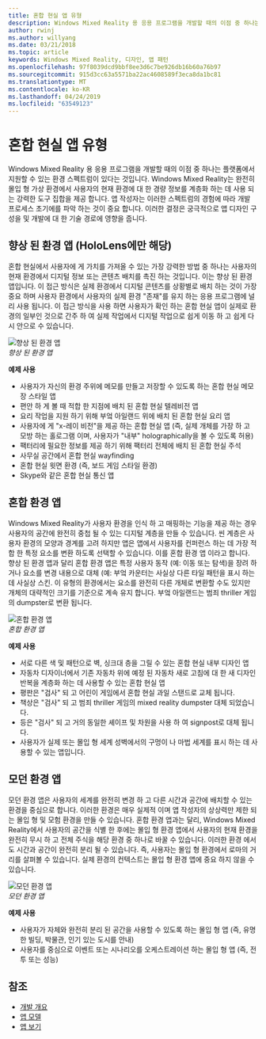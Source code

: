 ```yaml
---
title: 혼합 현실 앱 유형
description: Windows Mixed Reality 용 응용 프로그램을 개발할 때의 이점 중 하나는 플랫폼에서 사용자의 현재 환경 l에 대 한 경량 정보를 계층화 하는 데 사용할 수 있는 완전 한 몰입 형 가상 환경에서 지원할 수 있는 환경 스펙트럼입니다.
author: rwinj
ms.author: willyang
ms.date: 03/21/2018
ms.topic: article
keywords: Windows Mixed Reality, 디자인, 앱 패턴
ms.openlocfilehash: 97f8039dcd9bbf8ee3d6c7be926db16b60a76b97
ms.sourcegitcommit: 915d3cc63a5571ba22ac4608589f3eca8da1bc81
ms.translationtype: MT
ms.contentlocale: ko-KR
ms.lasthandoff: 04/24/2019
ms.locfileid: "63549123"
---
```

# <a name="types-of-mixed-reality-apps"></a>혼합 현실 앱 유형

Windows Mixed Reality 용 응용 프로그램을 개발할 때의 이점 중 하나는 플랫폼에서 지원할 수 있는 환경 스펙트럼이 있다는 것입니다. Windows Mixed Reality는 완전히 몰입 형 가상 환경에서 사용자의 현재 환경에 대 한 경량 정보를 계층화 하는 데 사용 되는 강력한 도구 집합을 제공 합니다. 앱 작성자는 이러한 스펙트럼의 경험에 따라 개발 프로세스 초기에를 파악 하는 것이 중요 합니다. 이러한 결정은 궁극적으로 앱 디자인 구성을 및 개발에 대 한 기술 경로에 영향을 줍니다.

## <a name="enhanced-environment-apps-hololens-only"></a>향상 된 환경 앱 (HoloLens에만 해당)

혼합 현실에서 사용자에 게 가치를 가져올 수 있는 가장 강력한 방법 중 하나는 사용자의 현재 환경에서 디지털 정보 또는 콘텐츠 배치를 촉진 하는 것입니다. 이는 향상 된 환경 앱입니다. 이 접근 방식은 실제 환경에서 디지털 콘텐츠를 상황별로 배치 하는 것이 가장 중요 하며 사용자 환경에서 사용자의 실제 환경 "존재"를 유지 하는 응용 프로그램에 널리 사용 됩니다. 이 접근 방식을 사용 하면 사용자가 확인 하는 혼합 현실 앱이 실제로 환경의 일부인 것으로 간주 하 여 실제 작업에서 디지털 작업으로 쉽게 이동 하 고 쉽게 다시 안으로 수 있습니다.

![향상 된 환경 앱](images/enhancedenvironmentapps-640px.jpg)<br>
*향상 된 환경 앱*

**예제 사용**
* 사용자가 자신의 환경 주위에 메모를 만들고 저장할 수 있도록 하는 혼합 현실 메모장 스타일 앱
* 편안 하 게 볼 때 적합 한 지점에 배치 된 혼합 현실 텔레비전 앱
* 요리 작업을 지원 하기 위해 부엌 아일랜드 위에 배치 된 혼합 현실 요리 앱
* 사용자에 게 "x-레이 비전"을 제공 하는 혼합 현실 앱 (즉, 실제 개체를 가장 하 고 모방 하는 홀로그램 이며, 사용자가 "내부" holographically을 볼 수 있도록 허용)
* 팩터리에 필요한 정보를 제공 하기 위해 팩터리 전체에 배치 된 혼합 현실 주석
* 사무실 공간에서 혼합 현실 wayfinding
* 혼합 현실 윗면 환경 (즉, 보드 게임 스타일 환경)
* Skype와 같은 혼합 현실 통신 앱

## <a name="blended-environment-apps"></a>혼합 환경 앱

Windows Mixed Reality가 사용자 환경을 인식 하 고 매핑하는 기능을 제공 하는 경우 사용자의 공간에 완전히 중첩 될 수 있는 디지털 계층을 만들 수 있습니다. 씬 계층은 사용자 환경의 모양과 경계를 고려 하지만 앱은 앱에서 사용자를 컨퍼런스 하는 데 가장 적합 한 특정 요소를 변환 하도록 선택할 수 있습니다. 이를 혼합 환경 앱 이라고 합니다. 향상 된 환경 앱과 달리 혼합 환경 앱은 특정 사용자 동작 (예: 이동 또는 탐색)을 장려 하거나 요소를 변경 내용으로 대체 (예: 부엌 카운터는 사실상 다른 타일 패턴을 표시 하는 데 사실상 스킨. 이 유형의 환경에서는 요소를 완전히 다른 개체로 변환할 수도 있지만 개체의 대략적인 크기를 기준으로 계속 유지 합니다. 부엌 아일랜드는 범죄 thriller 게임의 dumpster로 변환 됩니다.

![혼합 환경 앱](images/blendedenvironmentapps-640px.jpg)<br>
*혼합 환경 앱*

**예제 사용**
* 서로 다른 색 및 패턴으로 벽, 싱크대 층을 그릴 수 있는 혼합 현실 내부 디자인 앱
* 자동차 디자이너에서 기존 자동차 위에 예정 된 자동차 새로 고침에 대 한 새 디자인 반복을 계층화 하는 데 사용할 수 있는 혼합 현실 앱
* 평판은 "검사" 되 고 어린이 게임에서 혼합 현실 과일 스탠드로 교체 됩니다.
* 책상은 "검사" 되 고 범죄 thriller 게임의 mixed reality dumpster 대체 되었습니다.
* 등은 "검사" 되 고 거의 동일한 셰이프 및 차원을 사용 하 여 signpost로 대체 됩니다.
* 사용자가 실제 또는 몰입 형 세계 성벽에서의 구멍이 나 마법 세계를 표시 하는 데 사용할 수 있는 앱입니다.

## <a name="immersive-environment-apps"></a>모던 환경 앱

모던 환경 앱은 사용자의 세계를 완전히 변경 하 고 다른 시간과 공간에 배치할 수 있는 환경을 중심으로 합니다. 이러한 환경은 매우 실제적 이며 앱 작성자의 상상력만 제한 되는 몰입 형 및 모험 환경을 만들 수 있습니다. 혼합 환경 앱과는 달리, Windows Mixed Reality에서 사용자의 공간을 식별 한 후에는 몰입 형 환경 앱에서 사용자의 현재 환경을 완전히 무시 하 고 전체 주식을 해당 환경 중 하나로 바꿀 수 있습니다. 이러한 환경 에서도 시간과 공간이 완전히 분리 될 수 있습니다. 즉, 사용자는 몰입 형 환경에서 로마의 거리를 살펴볼 수 있습니다. 실제 환경의 컨텍스트는 몰입 형 환경 앱에 중요 하지 않을 수 있습니다.

![모던 환경 앱](images/windows-mixed-reality-640px.jpg)<br>
*모던 환경 앱*

**예제 사용**
* 사용자가 자체와 완전히 분리 된 공간을 사용할 수 있도록 하는 몰입 형 앱 (즉, 유명한 빌딩, 박물관, 인기 있는 도시를 안내)
* 사용자를 중심으로 이벤트 또는 시나리오를 오케스트레이션 하는 몰입 형 앱 (즉, 전투 또는 성능)

## <a name="see-also"></a>참조
* [개발 개요](development-overview.md)
* [앱 모델](app-model.md)
* [앱 보기](app-views.md)
